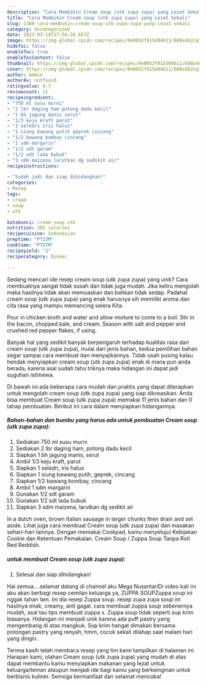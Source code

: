 ```yaml
---
description: "Cara Membikin Cream soup (utk zupa zupa) yang Lezat Sekali"
title: "Cara Membikin Cream soup (utk zupa zupa) yang Lezat Sekali"
slug: 1360-cara-membikin-cream-soup-utk-zupa-zupa-yang-lezat-sekali
category: Uncategorized
date: 2023-03-14T17:54:34.657Z
image: https://img-global.cpcdn.com/recipes/0e0052f915d94611/680x482cq70/cream-soup-utk-zupa-zupa-foto-resep-utama.jpg
hideToc: false
enableToc: true
enableTocContent: false
thumbnail: https://img-global.cpcdn.com/recipes/0e0052f915d94611/680x482cq70/cream-soup-utk-zupa-zupa-foto-resep-utama.jpg
cover: https://img-global.cpcdn.com/recipes/0e0052f915d94611/680x482cq70/cream-soup-utk-zupa-zupa-foto-resep-utama.jpg
author: Admin
authorAv: notfound
ratingvalue: 4.7
reviewcount: 11
recipeingredient:
- "750 ml susu murni"
- "2 lbr daging ham potong dadu kecil"
- "1 bh jagung manis serut"
- "1/3 keju kraft parut"
- "1 seledri iris halus"
- "1 siung bawang putih geprek cincang"
- "1/2 bawang bombay cincang"
- "1 sdm margarin"
- "1/2 sdt garam"
- "1/2 sdt lada bubuk"
- "3 sdm maizena larutkan dg sedikit air"
recipeinstructions:

- "Sudah jadi dan siap dihidangkan!"
categories:
- Resep
tags:
- cream
- soup
- utk

katakunci: cream soup utk 
nutrition: 202 calories
recipecuisine: Indonesian
preptime: "PT13M"
cooktime: "PT57M"
recipeyield: "1"
recipecategory: Dinner

---
```





Sedang mencari ide resep cream soup (utk zupa zupa) yang unik? Cara membuatnya sangat tidak susah dan tidak juga mudah. Jika keliru mengolah maka hasilnya tidak akan memuaskan dan bahkan tidak sedap. Padahal cream soup (utk zupa zupa) yang enak harusnya sih memiliki aroma dan cita rasa yang mampu memancing selera Kita.





Pour in chicken broth and water and allow mixture to come to a boil. Stir in the bacon, chopped kale, and cream. Season with salt and pepper and crushed red pepper flakes, if using.

Banyak hal yang sedikit banyak berpengaruh terhadap kualitas rasa dari cream soup (utk zupa zupa), mulai dari jenis bahan, kedua pemilihan bahan segar sampai cara membuat dan menyajikannya. Tidak usah pusing kalau hendak menyiapkan cream soup (utk zupa zupa) enak di mana pun anda berada, karena asal sudah tahu triknya maka hidangan ini dapat jadi suguhan istimewa.






Di bawah ini ada beberapa cara mudah dan praktis yang dapat diterapkan untuk mengolah cream soup (utk zupa zupa) yang siap dikreasikan. Anda bisa membuat Cream soup (utk zupa zupa) memakai 11 jenis bahan dan 0 tahap pembuatan. Berikut ini cara dalam menyiapkan hidangannya.

<!--inarticleads1-->

##### Bahan-bahan dan bumbu yang harus ada untuk pembuatan Cream soup (utk zupa zupa):

1. Sediakan 750 ml susu murni
1. Sediakan 2 lbr daging ham, potong dadu kecil
1. Siapkan 1 bh jagung manis, serut
1. Ambil 1/3 keju kraft, parut
1. Siapkan 1 seledri, iris halus
1. Siapkan 1 siung bawang putih, geprek, cincang
1. Siapkan 1/2 bawang bombay, cincang
1. Ambil 1 sdm margarin
1. Gunakan 1/2 sdt garam
1. Gunakan 1/2 sdt lada bubuk
1. Siapkan 3 sdm maizena, larutkan dg sedikit air


In a dutch oven, brown Italian sausage in larger chunks then drain and set aside. Lihat juga cara membuat Cream soup (utk zupa zupa) dan masakan sehari-hari lainnya. Dengan memakai Cookpad, kamu menyetujui Kebijakan Cookie dan Ketentuan Pemakaian. Cream Soup / Zuppa Soup Tanpa Roti Red Reddish. 

<!--inarticleads2-->

#####  untuk membuat Cream soup (utk zupa zupa):


1. Selesai dan siap dihidangkan!

Hai semua….selamat datang di channel aku Mega NusantariDi video kali ini aku akan berbagi resep cemilan keluarga ya, ZUPPA SOUPZuppa soup ini nggak tahan lam. Ini dia resep Zuppa soup. resep zupa zupa soup ini hasilnya enak, creamy, anti gagal. cara membuat zuppa soup sebenernya mudah, asal tau tips membuat zuppa s. Zuppa soup tidak seperti sup krim biasanya. Hidangan ini menjadi unik karena ada puff pastry yang mengembang di atas mangkuk. Sup krim hangat dimakan bersama potongan pastry yang renyah, hmm, cocok sekali dilahap saat malam hari yang dingin. 

Terima kasih telah membaca resep yang tim kami tampilkan di halaman ini. Harapan kami, olahan Cream soup (utk zupa zupa) yang mudah di atas dapat membantu kamu menyiapkan makanan yang lezat untuk keluarga/teman ataupun menjadi ide bagi kamu yang berkeinginan untuk berbisnis kuliner. Semoga bermanfaat dan selamat mencoba!
